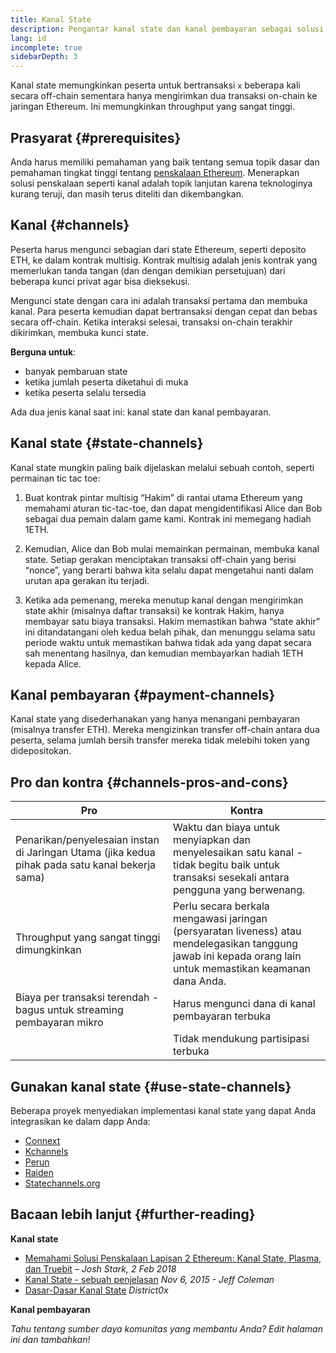 ```yaml
---
title: Kanal State
description: Pengantar kanal state dan kanal pembayaran sebagai solusi penskalaan yang saat ini digunakan oleh komunitas Ethereum.
lang: id
incomplete: true
sidebarDepth: 3
---
```


Kanal state memungkinkan peserta untuk bertransaksi `x` beberapa kali secara off-chain sementara hanya mengirimkan dua transaksi on-chain ke jaringan Ethereum. Ini memungkinkan throughput yang sangat tinggi.

## Prasyarat \{#prerequisites}

Anda harus memiliki pemahaman yang baik tentang semua topik dasar dan pemahaman tingkat tinggi tentang [penskalaan Ethereum](/developers/docs/scaling/). Menerapkan solusi penskalaan seperti kanal adalah topik lanjutan karena teknologinya kurang teruji, dan masih terus diteliti dan dikembangkan.

## Kanal \{#channels}

Peserta harus mengunci sebagian dari state Ethereum, seperti deposito ETH, ke dalam kontrak multisig. Kontrak multisig adalah jenis kontrak yang memerlukan tanda tangan (dan dengan demikian persetujuan) dari beberapa kunci privat agar bisa dieksekusi.

Mengunci state dengan cara ini adalah transaksi pertama dan membuka kanal. Para peserta kemudian dapat bertransaksi dengan cepat dan bebas secara off-chain. Ketika interaksi selesai, transaksi on-chain terakhir dikirimkan, membuka kunci state.

**Berguna untuk**:

- banyak pembaruan state
- ketika jumlah peserta diketahui di muka
- ketika peserta selalu tersedia

Ada dua jenis kanal saat ini: kanal state dan kanal pembayaran.

## Kanal state \{#state-channels}

Kanal state mungkin paling baik dijelaskan melalui sebuah contoh, seperti permainan tic tac toe:

1. Buat kontrak pintar multisig “Hakim” di rantai utama Ethereum yang memahami aturan tic-tac-toe, dan dapat mengidentifikasi Alice dan Bob sebagai dua pemain dalam game kami. Kontrak ini memegang hadiah 1ETH.

2. Kemudian, Alice dan Bob mulai memainkan permainan, membuka kanal state. Setiap gerakan menciptakan transaksi off-chain yang berisi “nonce”, yang berarti bahwa kita selalu dapat mengetahui nanti dalam urutan apa gerakan itu terjadi.

3. Ketika ada pemenang, mereka menutup kanal dengan mengirimkan state akhir (misalnya daftar transaksi) ke kontrak Hakim, hanya membayar satu biaya transaksi. Hakim memastikan bahwa “state akhir” ini ditandatangani oleh kedua belah pihak, dan menunggu selama satu periode waktu untuk memastikan bahwa tidak ada yang dapat secara sah menentang hasilnya, dan kemudian membayarkan hadiah 1ETH kepada Alice.

## Kanal pembayaran \{#payment-channels}

Kanal state yang disederhanakan yang hanya menangani pembayaran (misalnya transfer ETH). Mereka mengizinkan transfer off-chain antara dua peserta, selama jumlah bersih transfer mereka tidak melebihi token yang didepositokan.

## Pro dan kontra \{#channels-pros-and-cons}

| Pro                                                                                             | Kontra                                                                                                                                                       |
| ----------------------------------------------------------------------------------------------- | ------------------------------------------------------------------------------------------------------------------------------------------------------------ |
| Penarikan/penyelesaian instan di Jaringan Utama (jika kedua pihak pada satu kanal bekerja sama) | Waktu dan biaya untuk menyiapkan dan menyelesaikan satu kanal - tidak begitu baik untuk transaksi sesekali antara pengguna yang berwenang.                   |
| Throughput yang sangat tinggi dimungkinkan                                                      | Perlu secara berkala mengawasi jaringan (persyaratan liveness) atau mendelegasikan tanggung jawab ini kepada orang lain untuk memastikan keamanan dana Anda. |
| Biaya per transaksi terendah - bagus untuk streaming pembayaran mikro                           | Harus mengunci dana di kanal pembayaran terbuka                                                                                                              |
|                                                                                                 | Tidak mendukung partisipasi terbuka                                                                                                                          |

## Gunakan kanal state \{#use-state-channels}

Beberapa proyek menyediakan implementasi kanal state yang dapat Anda integrasikan ke dalam dapp Anda:

- [Connext](https://connext.network/)
- [Kchannels](https://www.kchannels.io/)
- [Perun](https://perun.network/)
- [Raiden](https://raiden.network/)
- [Statechannels.org](https://statechannels.org/)

## Bacaan lebih lanjut \{#further-reading}

**Kanal state**

- [Memahami Solusi Penskalaan Lapisan 2 Ethereum: Kanal State, Plasma, dan Truebit](https://medium.com/l4-media/making-sense-of-ethereums-layer-2-scaling-solutions-state-channels-plasma-and-truebit-22cb40dcc2f4) _– Josh Stark, 2 Feb 2018_
- [Kanal State - sebuah penjelasan](https://www.jeffcoleman.ca/state-channels/) _Nov 6, 2015 - Jeff Coleman_
- [Dasar-Dasar Kanal State](https://education.district0x.io/general-topics/understanding-ethereum/basics-state-channels/) _District0x_

**Kanal pembayaran**

_Tahu tentang sumber daya komunitas yang membantu Anda? Edit halaman ini dan tambahkan!_
